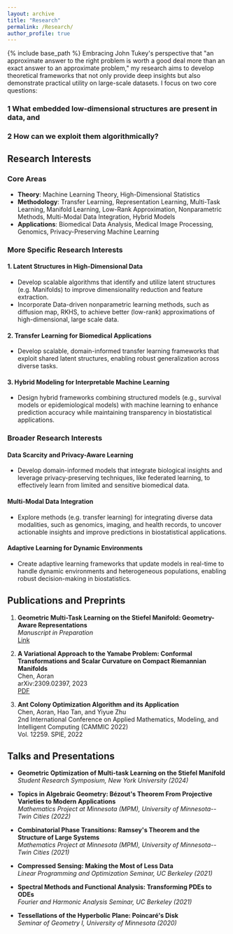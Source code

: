 ```yaml
---
layout: archive
title: "Research"
permalink: /Research/
author_profile: true
---
```


{% include base_path %}
Embracing John Tukey's perspective that "an approximate answer to the right problem is worth a good deal more than an exact answer to an approximate problem," my research aims to develop theoretical frameworks that not only provide deep insights but also demonstrate practical utility on large-scale datasets.
I focus on two core questions:
### 1 What embedded low-dimensional structures are present in data, and 
### 2 How can we exploit them algorithmically?
## Research Interests

### Core Areas
- **Theory**: Machine Learning Theory, High-Dimensional Statistics
- **Methodology**: Transfer Learning, Representation Learning, Multi-Task Learning, Manifold Learning, Low-Rank Approximation, Nonparametric Methods, Multi-Modal Data Integration, Hybrid Models
- **Applications**: Biomedical Data Analysis, Medical Image Processing, Genomics, Privacy-Preserving Machine Learning

### More Specific Research Interests

#### 1. Latent Structures in High-Dimensional Data
- Develop scalable algorithms that identify and utilize latent structures (e.g. Manifolds) to improve dimensionality reduction and feature extraction. 
- Incorporate Data-driven nonparametric learning methods, such as diffusion map, RKHS, to achieve better (low-rank) approximations of high-dimensional, large scale data.

#### 2. Transfer Learning for Biomedical Applications
- Develop scalable, domain-informed transfer learning frameworks that exploit shared latent structures, enabling robust generalization across diverse tasks.

#### 3. Hybrid Modeling for Interpretable Machine Learning
- Design hybrid frameworks combining structured models (e.g., survival models or epidemiological models) with machine learning to enhance prediction accuracy while maintaining transparency in biostatistical applications.

### Broader Research Interests

#### Data Scarcity and Privacy-Aware Learning
- Develop domain-informed models that integrate biological insights and leverage privacy-preserving techniques, like federated learning, to effectively learn from limited and sensitive biomedical data.

#### Multi-Modal Data Integration
- Explore methods (e.g. transfer learning) for integrating diverse data modalities, such as genomics, imaging, and health records, to uncover actionable insights and improve predictions in biostatistical applications.


#### Adaptive Learning for Dynamic Environments
- Create adaptive learning frameworks that update models in real-time to handle dynamic environments and heterogeneous populations, enabling robust decision-making in biostatistics.

## Publications and Preprints

1. **Geometric Multi-Task Learning on the Stiefel Manifold: Geometry-Aware Representations**  
  *Manuscript in Preparation*  
  [Link](https://samohtaerg.github.io/my-links/)

2. **A Variational Approach to the Yamabe Problem: Conformal Transformations and Scalar Curvature on Compact Riemannian Manifolds**  
  Chen, Aoran  
  arXiv:2309.02397, 2023  
  [PDF](https://arxiv.org/abs/2309.02397)

3. **Ant Colony Optimization Algorithm and its Application**  
  Chen, Aoran, Hao Tan, and Yiyue Zhu  
  2nd International Conference on Applied Mathematics, Modeling, and Intelligent Computing (CAMMIC 2022)  
  Vol. 12259. SPIE, 2022

## Talks and Presentations

- **Geometric Optimization of Multi-task Learning on the Stiefel Manifold**  
  *Student Research Symposium, New York University (2024)*

- **Topics in Algebraic Geometry: Bézout's Theorem From Projective Varieties to Modern Applications**  
  *Mathematics Project at Minnesota (MPM), University of Minnesota--Twin Cities (2022)*

- **Combinatorial Phase Transitions: Ramsey's Theorem and the Structure of Large Systems**  
  *Mathematics Project at Minnesota (MPM), University of Minnesota--Twin Cities (2021)*
  
- **Compressed Sensing: Making the Most of Less Data**  
  *Linear Programming and Optimization Seminar, UC Berkeley (2021)*

- **Spectral Methods and Functional Analysis: Transforming PDEs to ODEs**  
  *Fourier and Harmonic Analysis Seminar, UC Berkeley (2021)*
  
- **Tessellations of the Hyperbolic Plane: Poincaré's Disk**  
  *Seminar of Geometry I, University of Minnesota (2020)*


